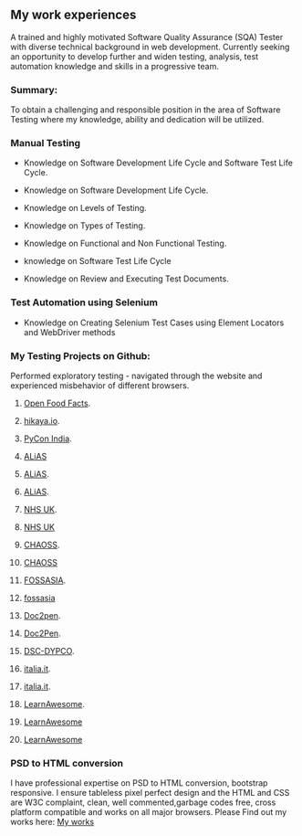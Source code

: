 ## My work experiences

A trained and highly motivated Software Quality Assurance (SQA) Tester with diverse technical background in web development. Currently seeking an opportunity to develop further and widen testing, analysis, test automation knowledge and skills in a progressive team.



### Summary:

To obtain a challenging and responsible position in the area of Software Testing where my knowledge, ability and dedication will be utilized.

### Manual Testing
* Knowledge on Software Development Life Cycle and Software Test Life Cycle.

* Knowledge on Software Development Life Cycle.

* Knowledge on Levels of Testing.

* Knowledge on Types of Testing.

* Knowledge on Functional and Non Functional Testing.

* knowledge on Software Test Life Cycle

* Knowledge on Review and Executing Test Documents.

### Test Automation using Selenium
* Knowledge on Creating Selenium Test Cases using Element Locators and WebDriver methods

### My Testing Projects on Github:
Performed exploratory testing - navigated through the website and experienced misbehavior of different browsers.

1. [Open Food Facts](https://github.com/openfoodfacts/openfoodfacts-server/issues/4024). 

1. [hikaya.io](https://github.com/hikaya-io/activity/issues/679). 

1. [PyCon India](https://github.com/pythonindia/inpycon-blog/issues/304).

1. [ALiAS](https://github.com/asetalias/asetalias.github.io/issues/223)

1. [ALiAS](https://github.com/asetalias/asetalias.github.io/issues/222).

1. [ALiAS](https://github.com/asetalias/asetalias.github.io/issues/221).

1. [NHS UK](https://github.com/nhsuk/nhsuk-frontend/issues/624).  

1. [NHS UK](https://github.com/nhsuk/nhsuk-frontend/issues/625)

1. [CHAOSS](https://github.com/chaoss/website/issues/417).

1. [CHAOSS](https://github.com/chaoss/website/issues/418)

1. [FOSSASIA](https://github.com/fossasia/fossasia.org/issues/782). 

1. [fossasia](https://github.com/fossasia/fossasia.org/issues/784)

1. [Doc2pen](https://github.com/smaranjitghose/doc2pen/issues/118). 

1. [Doc2Pen](https://github.com/smaranjitghose/doc2pen/issues/117).

1. [DSC-DYPCO](https://github.com/DSC-DYPCOE/DSC-DYPCOE-Website/issues/2).

1. [italia.it](https://github.com/italia/developers.italia.it/issues/685).

1. [italia.it](https://github.com/italia/developers.italia.it/issues/688).

1. [LearnAwesome](https://github.com/learn-awesome/learn/issues/197). 

1. [LearnAwesome](https://github.com/learn-awesome/learn/issues/201)

1. [LearnAwesome](https://github.com/learn-awesome/learn/issues/199)




### PSD to HTML conversion

I have professional expertise on PSD to HTML conversion, bootstrap responsive. I ensure tableless pixel perfect design and the HTML and CSS are W3C complaint, clean, well commented,garbage codes free, cross platform compatible and works on all major browsers. Please Find out my works here: [My works](http://kmlhsn.epizy.com/myworklist/)
